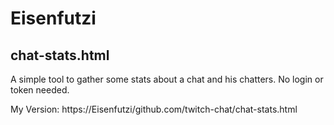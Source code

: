 # Eisenfutzi

## chat-stats.html

A simple tool to gather some stats about a chat and his chatters. No login or token needed.

My Version:  https://Eisenfutzi/github.com/twitch-chat/chat-stats.html

<!--
https://docs.github.com/en/get-started/writing-on-github/getting-started-with-writing-and-formatting-on-github/basic-writing-and-formatting-syntax
-->


